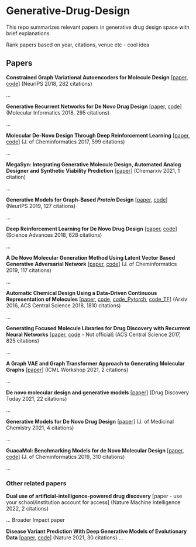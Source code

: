 # Generative-Drug-Design
This repo summarizes relevant papers in generative drug design space with brief explanations

Rank papers based on year, citations, venue etc - cool idea

## Papers

__Constrained Graph Variational Autoencoders for Molecule Design__ [[paper](https://arxiv.org/abs/1805.09076), [code](https://github.com/microsoft/constrained-graph-variational-autoencoder)] (NeurIPS 2018, 282 citations)

...

__Generative Recurrent Networks for De Novo Drug Design__ [[paper](https://www.ncbi.nlm.nih.gov/pmc/articles/PMC5836943/pdf/MINF-37-na.pdf), [code](https://github.com/topazape/LSTM_Chem)] (Molecular Informatics 2018, 295 citations)

...

__Molecular De-Novo Design Through Deep Reinforcement Learning__ [[paper](https://jcheminf.biomedcentral.com/track/pdf/10.1186/s13321-017-0235-x.pdf), [code](https://github.com/MarcusOlivecrona/REINVENT)] (J. of Cheminformatics 2017, 599 citations)

...

__MegaSyn: Integrating Generative Molecule Design, Automated Analog Designer and Synthetic Viability Prediction__ [[paper](https://chemrxiv.org/engage/api-gateway/chemrxiv/assets/orp/resource/item/61551803d1fc335b7cf8fd45/original/mega-syn-integrating-generative-molecule-design-automated-analog-designer-and-synthetic-viability-prediction.pdf)] (Chemarxiv 2021, 1 citation)

...

__Generative Models for Graph-Based *Protein* Design__ [[paper](https://www.mit.edu/~vgarg/GenerativeModelsForProteinDesign.pdf), [code](https://github.com/jingraham/neurips19-graph-protein-design)] (NeurIPS 2019, 127 citations)

...


__Deep Reinforcement Learning for De Novo Drug Design__ [[paper](https://arxiv.org/abs/1711.10907), [code](https://github.com/isayev/ReLeaSE)] (Science Advances 2018, 628 citations)

...

__A De Novo Molecular Generation Method Using Latent Vector Based Generative Adversarial Network__ [[paper](https://jcheminf.biomedcentral.com/track/pdf/10.1186/s13321-019-0397-9.pdf), [code](https://github.com/Dierme/latent-gan)] (J. of Cheminformatics 2019, 117 citations)

...

__Automatic Chemical Design Using a Data-Driven Continuous Representation of Molecules__ [[paper](https://arxiv.org/pdf/1610.02415.pdf), [code](https://github.com/maxhodak/keras-molecules), [code_Pytorch](https://github.com/aksub99/molecular-vae), [code_TF](https://github.com/aspuru-guzik-group/chemical_vae)] (Arxiv 2016, ACS Central Science 2018, 1810 citations)

...

__Generating Focused Molecule Libraries for Drug Discovery with
Recurrent Neural Networks__ [[paper](https://arxiv.org/pdf/1701.01329.pdf), [code](https://github.com/jaechanglim/molecule-generator) - Not official] (ACS Central Science 2017, 825 citations)

...

__A Graph VAE and Graph Transformer Approach to Generating Molecular Graphs__ [[paper](https://arxiv.org/pdf/2104.04345.pdf)] (ICML Workshop 2021, 2 citations)

 ...
 
 __De novo molecular design and generative models__ [[paper](https://www.sciencedirect.com/science/article/pii/S1359644621002531)] (Drug Discovery Today 2021, 22 citations)
 
 ...
 
 __Generative Models for De Novo Drug Design__ [[paper](https://pubs.acs.org/doi/10.1021/acs.jmedchem.1c00927)] (J. of Medicinal Chemistry 2021, 4 citations)
 
 ...
 
 __GuacaMol: Benchmarking Models for de Novo Molecular Design__ [[paper](https://pubs.acs.org/doi/10.1021/acs.jcim.8b00839), [code](https://github.com/BenevolentAI/guacamol)] (J. of Cheminformatics 2019, 310 citations)
 
 ...
 
 


### Other related papers

__Dual use of artificial-intelligence-powered drug discovery__ [paper - use your school/institution account for access] (Nature Machine Intelligence 2022, 2 citations)

... Broader Impact paper

__Disease Variant Prediction With Deep Generative Models of Evolutionary Data__ [[paper](https://www.nature.com/articles/s41586-021-04043-8), [code](https://github.com/OATML-Markslab/EVE)] (Nature 2021, 30 citations)
  ...
  
